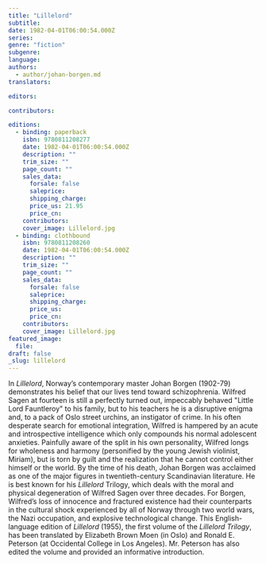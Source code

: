 ```yaml
---
title: "Lillelord"
subtitle:
date: 1982-04-01T06:00:54.000Z
series:
genre: "fiction"
subgenre:
language:
authors:
  - author/johan-borgen.md
translators:

editors:

contributors:

editions:
  - binding: paperback
    isbn: 9780811208277
    date: 1982-04-01T06:00:54.000Z
    description: ""
    trim_size: ""
    page_count: ""
    sales_data:
      forsale: false
      saleprice:
      shipping_charge:
      price_us: 21.95
      price_cn:
    contributors:
    cover_image: Lillelord.jpg
  - binding: clothbound
    isbn: 9780811208260
    date: 1982-04-01T06:00:54.000Z
    description: ""
    trim_size: ""
    page_count: ""
    sales_data:
      forsale: false
      saleprice:
      shipping_charge:
      price_us:
      price_cn:
    contributors:
    cover_image: Lillelord.jpg
featured_image:
  file:
draft: false
_slug: lillelord
---
```


In _Lillelord_, Norway’s contemporary master Johan Borgen (1902-79) demonstrates his belief that our lives tend toward schizophrenia. Wilfred Sagen at fourteen is still a perfectly turned out, impeccably behaved "Little Lord Fauntleroy" to his family, but to his teachers he is a disruptive enigma and, to a pack of Oslo street urchins, an instigator of crime. In his often desperate search for emotional integration, Wilfred is hampered by an acute and introspective intelligence which only compounds his normal adolescent anxieties. Painfully aware of the split in his own personality, Wilfred longs for wholeness and harmony (personified by the young Jewish violinist, Miriam), but is torn by guilt and the realization that he cannot control either himself or the world. By the time of his death, Johan Borgen was acclaimed as one of the major figures in twentieth-century Scandinavian literature. He is best known for his _Lillelord_ Trilogy, which deals with the moral and physical degeneration of Wilfred Sagen over three decades. For Borgen, Wilfred’s loss of innocence and fractured existence had their counterparts in the cultural shock experienced by all of Norway through two world wars, the Nazi occupation, and explosive technological change. This English-language edition of _Lillelord_ (1955), the first volume of the _Lillelord Trilogy_, has been translated by Elizabeth Brown Moen (in Oslo) and Ronald E. Peterson (at Occidental College in Los Angeles). Mr. Peterson has also edited the volume and provided an informative introduction.

